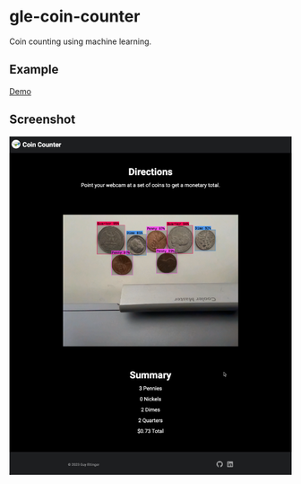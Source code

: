 # gle-coin-counter
Coin counting using machine learning.

## Example
[Demo](https://guyettinger.github.io/gle-coin-counter/)

## Screenshot
![Screenshot](public/screenshot.png?raw=true "Screenshot")